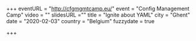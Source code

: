 +++
eventURL = "http://cfgmgmtcamp.eu/"
event = "Config Management Camp"
video = ""
slidesURL =""
title = "Ignite about YAML"
city = "Ghent"
date = "2020-02-03"
country = "Belgium"
fuzzydate = true

+++

